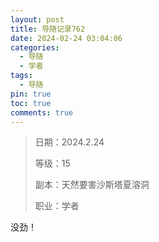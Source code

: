 ```yaml
---
layout: post
title: 导随记录762
date: 2024-02-24 03:04:06
categories:
  - 导随
  - 学者
tags:
  - 导随
pin: true
toc: true
comments: true
---
```

> 日期：2024.2.24
>
> 等级：15
>
> 副本：天然要害沙斯塔夏溶洞
>
> 职业：学者

没劲！
